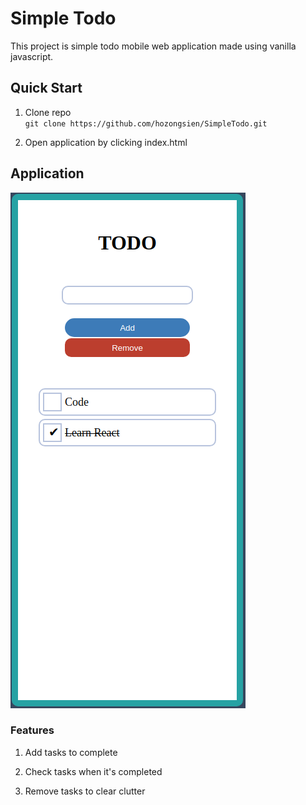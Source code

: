# Simple Todo

This project is simple todo mobile web application made using vanilla javascript.

## Quick Start

1. Clone repo <br />
   `git clone https://github.com/hozongsien/SimpleTodo.git`

2. Open application by clicking index.html

## Application

![Home page](/Documentation/Pictures/todo_home.png)

### Features

1. Add tasks to complete

2. Check tasks when it's completed

3. Remove tasks to clear clutter
